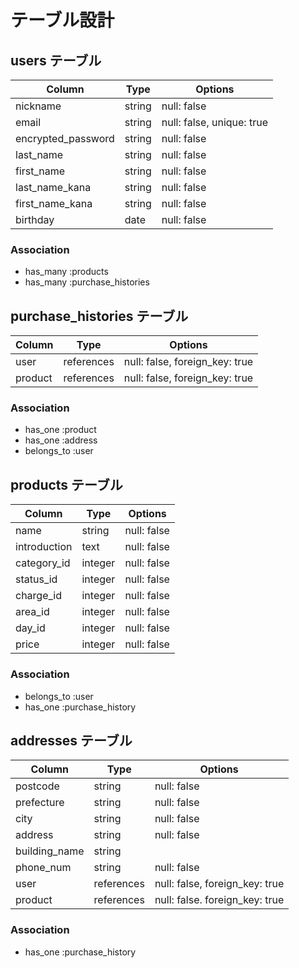 # テーブル設計

## users テーブル

| Column              | Type   | Options                   |
| ------------------- | ------ | -----------               |
| nickname            | string | null: false               |
| email               | string | null: false, unique: true |
| encrypted_password  | string | null: false               |
| last_name           | string | null: false               |
| first_name          | string | null: false               |
| last_name_kana      | string | null: false               |
| first_name_kana     | string | null: false               |
| birthday            | date   | null: false               |

### Association

- has_many :products
- has_many :purchase_histories


## purchase_histories テーブル

| Column  | Type       | Options                        |
| ------- | ---------- | ------------------------------ |
| user    | references | null: false, foreign_key: true |
| product | references | null: false, foreign_key: true |

### Association

- has_one :product
- has_one :address
- belongs_to :user


## products テーブル

| Column       | Type    | Options     |
| ------------ | ------- | ----------- |
| name         | string  | null: false |
| introduction | text    | null: false |
| category_id  | integer | null: false |
| status_id    | integer | null: false |
| charge_id    | integer | null: false |
| area_id      | integer | null: false |
| day_id       | integer | null: false |
| price        | integer | null: false |

### Association

- belongs_to :user
- has_one :purchase_history


## addresses テーブル

| Column        | Type       | Options                        |
| ------------- | ---------- | ------------------------------ |
| postcode      | string     | null: false                    |
| prefecture    | string     | null: false                    |
| city          | string     | null: false                    |
| address       | string     | null: false                    |
| building_name | string     |                                |
| phone_num     | string     | null: false                    |
| user          | references | null: false, foreign_key: true |
| product       | references | null: false. foreign_key: true |
### Association

- has_one :purchase_history
